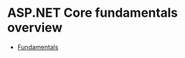 <h1> ASP.NET Core fundamentals overview </h1>
<ul>
  <li><a href="./Fundamentals.md">Fundamentals</a></li>
</ul>
